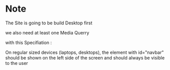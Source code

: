 # Note

The Site is going to be build Desktop first

we also need at least one Media Querry

with this Specifiation :

On regular sized devices (laptops, desktops), the element with id="navbar" should be shown on the left side of the screen and should always be visible to the user
